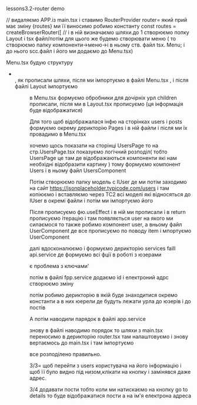 lessons3.2-router demo

// видаляємо АРР.із main.tsx і ставимо RouterProvider router= який прий має зміну {routes}
ми її виносимо робимо константу const routes = createBrowserRouter([
// і в ній визначаємо шляхи.до 1 створюємо попку Layout і tsx файл/потім для цього же будемо 
створювати меню ( то створюємо папку компоненти->меню->і в ньому ств. файл tsx. Menu; і до нього scc.файл
і його ми додаємо до Menu.tsx)

Menu.tsx будую структуру <ul><li></li>, як прописали шляхи, після ми імпортуємо в файлі Menu.tsx <Layout/>, 
і після файлі Layout імпортуємо <Menu/>

в Menu.tsx формуємо обробники для дочірніх урл children прописали, після ми в Layout.tsx прописуємо  <Outlet/>
(ця інформація буде відображатися)

Для того щоб відображалася інфю на сторінках users і posts формуємо окрему дерикторію Pages і в ній файли і 
після ми їх провадимо в Menu.tsx

хочемо щось показати на сторінці UsersPage то на стр.UsersPage.tsx показуємо логічний розподіл( тобто UsersPage це 
там де відображаються компоненти які нам необхідні відобразити картину ) тому формуємо компонент Users і
в ньому файл UsersComponent

Потім створюємо папку модель с IUser де ми потім заходимо на сайт https://jsonplaceholder.typicode.com/users 
і там копіюємо і вставляємо через ТС2 всі моделі які відносяться  до IUser в окремі файли і потім ми імпортуємо його

Після прописуємо фю.useEffect і в ній ми прописали і в return прописуємо ітерацію і там появляється user на 
якого ми силаємося то также робимо компонент user, а вньому файл UserComponent де все прописуємо по поводу item
і мпортуємо UserComponent

далі вдосконалюємо і формуємо дерикторію services faill api.service де формуємо всі фції в роботі з юзерами

є проблема з ключами'

потім в файлі fpp.service  додаємо id  і електроний адрс створюємо зміну 

потім робимо дерикторію в якій буде знаходитися окремо константи  а в них  юерели де будуть лежати урла до 
юзерів і до постів

А потім наводили парядок в файлі app.service

знову в файлі наводимо порядок то шляхи з main.tsx переносимо в дерикторію router.tsx там налаштовуємо
і знову вертаємось до main.tsx і там імпортуємо


все розподілено правильно.

3/3= щоб перейти з users користувача на його інформацію і щоб її було видно під низом,клікати на кнопку і замінявся даже адрес.

3/4 додавати пости тобто коли ми  натискаємо на кнопку go to details то буде відображатися пости а на ім'я електрона адреса  